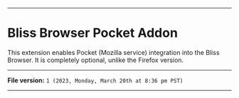 
***

# Bliss Browser Pocket Addon

This extension enables Pocket (Mozilla service) integration into the Bliss Browser. It is completely optional, unlike the Firefox version.

***

**File version:** `1 (2023, Monday, March 20th at 8:36 pm PST)`

***
